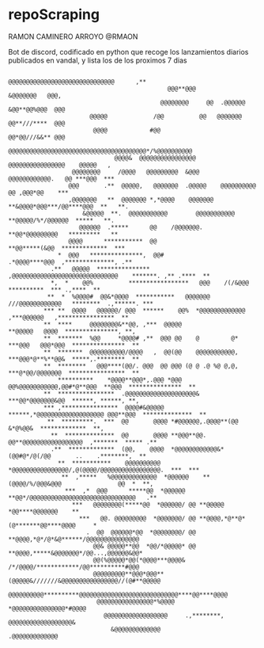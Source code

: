 # repoScraping
RAMON CAMINERO ARROYO @RMAON

Bot de discord, codificado en python que recoge los lanzamientos diarios publicados en vandal, y lista los de los proximos 7 dias
                                                                                                                        
                                                                                                                        
                                                                                                                        
                                                                                                                        
                                                    @@@@@@@@@@@@@@@@@@@@@@@@@@@@@@      ,**                             
                                                 @@@**@@@                   &@@@@@@@   @@@,                             
                                               @@@@@@@@     @@  .@@@@@@  &@@**@@%@@@  @@@                               
                           @@@@@             /@@          @@   @@@@@@@  @@**///****  @@@                                
                            @@@@            #@@                        @@*@@///&&** @@@                                 
                                  @@@@@@@@@@@@@@@@@@@@@@@@@@@@@@@@@@@@@@@*/%@@@@@@@@@@                                  
                                  @@@@&  @@@@@@@@@@@@@@@@   @@@@@@@@@@@@@@@@    @@@@@   ,                               
                      @@@@@@@@     /@@@@   @@@@@@@@@  &@@@    @@@@@@@@@@@@.   @@ ***@@@  ***                            
                     @@@       .**  @@@@@,   @@@@@@@  .@@@@@    @@@@@@@@@@   @@ ,@@@*@@    ***                          
                     ,@@@@@@@   **  @@@@@@@ *,*@@@@    @@@@@@@ **&@@@@*@@@***/@@****@@@  **   **.                       
                         &@@@@@  **.  @@@@@@@@@@@        @@@@@@@@@@@ **@@@@@/%*/@@@@@@  *****   **.                     
                        @@@@@@  .*****      @@    /@@@@@@@.          **@@*@@@@@@@@@   *********   **                    
                     @@@@      ***********  @@                       **@@*****(&@@  *************  ***                  
                  *  @@@   ***************,  @@#                    .*@@@@****@@@  ,**************, .**                 
                .**   @@@@@  ***************   ,@@@@@@@@@@@@@@@@@@@@@@@@@@@@@@    *******. ,** .****  **                
                *,  *    @@%          *****************   @@@    /(/&@@@       **********  *** .,****  **               
               **  *  %@@@@#  @@&*@@@@  ***********   @@@@@@@    ///@@@@@@@@@@@@   ********  .,******. ***              
              *** **  @@@@   @@@@@@/ @@@  ******    @@%  *@@@@@@@@@@@@@ ,***@@@@@@   ,****************  **              
              **  ****     @@@@@@@@&**@@, ,***  @@@@@                  **@@@@@   @@@@  ***************, **,             
              **  *******  %@@     *@@@@# ,**  @@@ @@    @         @* ***@@@   @@@*@@@  ***************  **             
              **  *******  @@@@@@@@@@/@@@@   ,  @@(@@    @@@@@@@@@@@, ***@@@*@**%**@@&  *****,.********  **             
              **  ********   @@@****(@@/. @@@  @@ @@@ (@ @ .@ %@ @,@, ***@*@@/@@@@@@@  ****************  **             
                  **********    *@@@@**@@@*,.@@@ *@@@ @@%@@@@@@@@@@@,@@#*@**@@@  **@@@  ***************  **             
              **  ****************  .@@@@@@@@@@@@@@@@@@@@&            ***@@*@@@@@@@&@@  ******, ******, **,             
              *** ,****************  @@@@#&@@@@@  ******,*@@@@@@@@@@@@@@@@@@@ @@@**@@@  **************  **              
               **  *********.  ***  @@       @@@@ *#@@@@@@,.@@@@**(@@          &*@%@@&  *************  **,              
                **  **************  @@       @@@@ **@@@**@@.   @@**@@@@@@@@@@@@@@@@@  ,*******  ***** .**               
                .**  *************  (@@,    @@@@  *@@@@@@@@@@@@&*(@@#@*/@(/@@       ..    .********,  **                
                  **  ***********    @@@@@@@@@@  *@@@@@@@@@@@@@@@@/,@(@@@@/@@@@@@@@@@@@@@@@@.  ***  ***                 
                   **  ,*****   %@@@@@@@@@@@@@  *@@@@@@    **(@@@@/%/@@@&@@@                @@  *  **,                  
                    ***  ,*  @@@      *****@@  *@@@@@@    **@@*/@@@@@@@@@@@@@@@@@@@@@@@@@@@@@@   .**                    
                      ***   @@@@@@@@(*****@@  *@@@@@@/ @@ **@@@@@             *@@****@@@@@@@    **                      
                        ***   @@. @@@@@@@@@  *@@@@@@@/ @@ **@@@@,*@**@*(@*******@@****@@@@     *                        
                          .  @@  @@@@@@*@@  *@@@@@@@@/ @@ **@@@@,*@*/@*&@******/@@@@@@@@@@@@@@@                         
                            @@& @@@@@**@@  *@@/*@@@@@* @@ **@@@@,*****&@@@@@@@*/@@...,@@@@@@&@@*                        
                            @@(%@@@@@*@@(*@@@@***@@@@&    /*/@@@@/************/@@**********#@@@                         
                            @@@@@@@@@**@@@*@@@**(@@@@@&///////&@@@@@@@@@@@@@@@@//(@#**@@@@@                             
                            @@@@@@@@@@**********@@@@@@@@@@@@@@@@@@@@@@@@@@@@****@@****@@@@                              
                             @@@@@@@@@@@@@@@@*%@@@@                *@@@@@@@@@@@@@@@*#@@@@                               
                               @@@@@@@@@@@@@@@@@@     .,********,    @@@@@@@@@@@@@@@@@@&                                
                                 &@@@@@@@@@@@@@                        .@@@@@@@@@@@@@                                   
                                                                                                                        
                                                                                   
